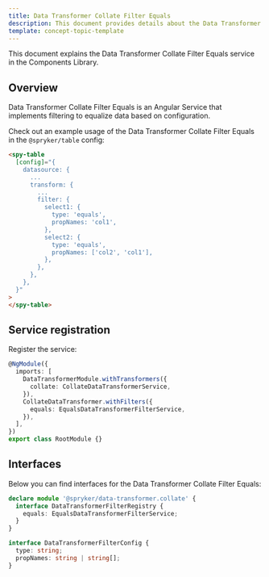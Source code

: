 ```yaml
---
title: Data Transformer Collate Filter Equals
description: This document provides details about the Data Transformer Collate Filter Equals service in the Components Library.
template: concept-topic-template
---
```


This document explains the Data Transformer Collate Filter Equals service in the Components Library.

## Overview

Data Transformer Collate Filter Equals is an Angular Service that implements filtering to equalize data based on configuration.

Check out an example usage of the Data Transformer Collate Filter Equals in the `@spryker/table` config:

```html
<spy-table
  [config]="{
    datasource: {
      ...                                               
      transform: {
        ...
        filter: {
          select1: {
            type: 'equals',
            propNames: 'col1',
          },
          select2: {
            type: 'equals',
            propNames: ['col2', 'col1'],
          },
        },
      },
    },
  }"
>
</spy-table>
```

## Service registration

Register the service:

```ts
@NgModule({
  imports: [
    DataTransformerModule.withTransformers({
      collate: CollateDataTransformerService,
    }),
    CollateDataTransformer.withFilters({
      equals: EqualsDataTransformerFilterService,
    }),
  ],
})
export class RootModule {}
```

## Interfaces

Below you can find interfaces for the Data Transformer Collate Filter Equals:

```ts
declare module '@spryker/data-transformer.collate' {
  interface DataTransformerFilterRegistry {
    equals: EqualsDataTransformerFilterService;
  }
}

interface DataTransformerFilterConfig {
  type: string;
  propNames: string | string[];
}
```
